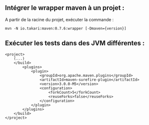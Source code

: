 ## Intégrer le wrapper maven à un projet : 

A partir de la racine du projet, exécuter la commande :
```
mvn -N io.takari:maven:0.7.6:wrapper [-Dmaven={version}]
```

## Exécuter les tests dans des JVM différentes :

```
<project>
    (...)
    </build>
        <plugins>
            <plugin>
                <groupId>org.apache.maven.plugins</groupId>
                <artifactId>maven-surefire-plugin</artifactId>
                <version>3.0.0-M5</version>
                <configuration>
                    <forkCount>5</forkCount>
                    <reuseForks>false</reuseForks>
                </configuration>
            </plugin>
        </plugins>
    </build>
</project>
```